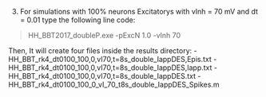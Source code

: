 3. For simulations with 100% neurons Excitatorys with vInh = 70 mV and dt = 0.01 type the following line code:
> HH_BBT2017_doubleP.exe -pExcN 1.0 -vInh 70


Then, It will create four files inside the results directory:
	 - HH_BBT_rk4_dt0100_100,0,vI70,t=8s_double_IappDES,Epis.txt
	 - HH_BBT_rk4_dt0100_100,0,vI70,t=8s_double_IappDES,Iapp.txt
	 - HH_BBT_rk4_dt0100_100,0,vI70,t=8s_double_IappDES.txt
	 - HH_BBT_rk4_dt0100_100_0_vI_70_t8s_double_IappDES_Spikes.m
